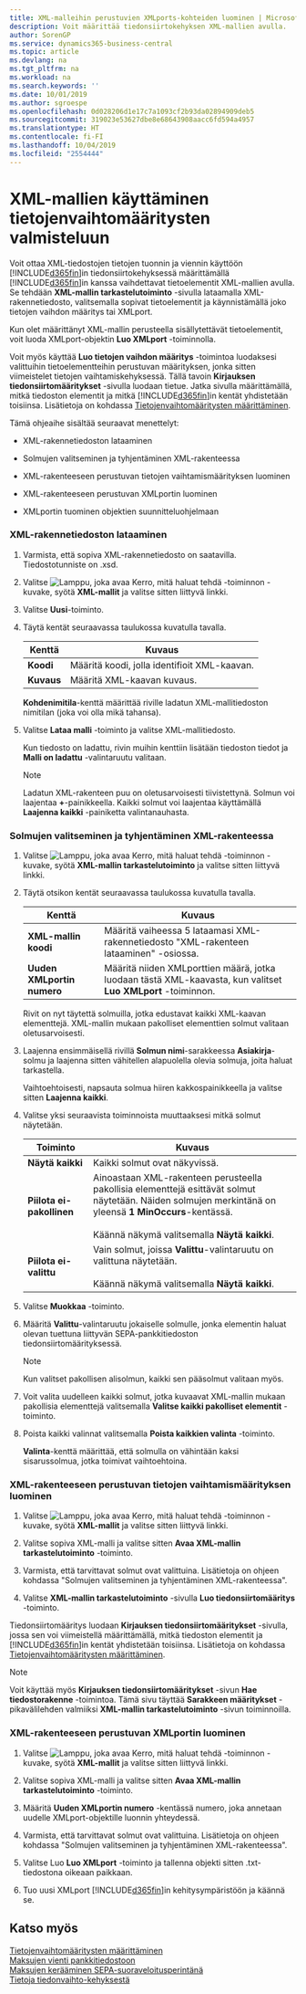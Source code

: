 ```yaml
---
title: XML-malleihin perustuvien XMLports-kohteiden luominen | Microsoft Docs
description: Voit määrittää tiedonsiirtokehyksen XML-mallien avulla.
author: SorenGP
ms.service: dynamics365-business-central
ms.topic: article
ms.devlang: na
ms.tgt_pltfrm: na
ms.workload: na
ms.search.keywords: ''
ms.date: 10/01/2019
ms.author: sgroespe
ms.openlocfilehash: 0d028206d1e17c7a1093cf2b93da02894909deb5
ms.sourcegitcommit: 319023e53627dbe8e68643908aacc6fd594a4957
ms.translationtype: HT
ms.contentlocale: fi-FI
ms.lasthandoff: 10/04/2019
ms.locfileid: "2554444"
---
```

# <a name="use-xml-schemas-to-prepare-data-exchange-definitions"></a>XML-mallien käyttäminen tietojenvaihtomääritysten valmisteluun
Voit ottaa XML-tiedostojen tietojen tuonnin ja viennin käyttöön [!INCLUDE[d365fin](includes/d365fin_md.md)]in tiedonsiirtokehyksessä määrittämällä [!INCLUDE[d365fin](includes/d365fin_md.md)]in kanssa vaihdettavat tietoelementit XML-mallien avulla. Se tehdään **XML-mallin tarkastelutoiminto** -sivulla lataamalla XML-rakennetiedosto, valitsemalla sopivat tietoelementit ja käynnistämällä joko tietojen vaihdon määritys tai XMLport.  

 Kun olet määrittänyt XML-mallin perusteella sisällytettävät tietoelementit, voit luoda XMLport-objektin **Luo XMLport** -toiminnolla.  

 Voit myös käyttää **Luo tietojen vaihdon määritys** -toimintoa luodaksesi valittuihin tietoelementteihin perustuvan määrityksen, jonka sitten viimeistelet tietojen vaihtamiskehyksessä. Tällä tavoin **Kirjauksen tiedonsiirtomääritykset** -sivulla luodaan tietue. Jatka sivulla määrittämällä, mitkä tiedoston elementit ja mitkä [!INCLUDE[d365fin](includes/d365fin_md.md)]in kentät yhdistetään toisiinsa. Lisätietoja on kohdassa [Tietojenvaihtomääritysten määrittäminen](across-how-to-set-up-data-exchange-definitions.md).  

 Tämä ohjeaihe sisältää seuraavat menettelyt:  

-   XML-rakennetiedoston lataaminen  

-   Solmujen valitseminen ja tyhjentäminen XML-rakenteessa  

-   XML-rakenteeseen perustuvan tietojen vaihtamismäärityksen luominen  

-   XML-rakenteeseen perustuvan XMLportin luominen  

-   XMLportin tuominen objektien suunnitteluohjelmaan  

### <a name="to-load-an-xml-schema-file"></a>XML-rakennetiedoston lataaminen  

1.  Varmista, että sopiva XML-rakennetiedosto on saatavilla. Tiedostotunniste on .xsd.  

2.  Valitse ![Lamppu, joka avaa Kerro, mitä haluat tehdä -toiminnon](media/ui-search/search_small.png "Kerro, mitä haluat tehdä") -kuvake, syötä **XML-mallit** ja valitse sitten liittyvä linkki.  

3.  Valitse **Uusi**-toiminto.  

4.  Täytä kentät seuraavassa taulukossa kuvatulla tavalla.  

    |Kenttä|Kuvaus|  
    |---------------------------------|---------------------------------------|  
    |**Koodi**|Määritä koodi, jolla identifioit XML-kaavan.|  
    |**Kuvaus**|Määritä XML-kaavan kuvaus.|  

     **Kohdenimitila**-kenttä määrittää riville ladatun XML-mallitiedoston nimitilan (joka voi olla mikä tahansa).  

5.  Valitse **Lataa malli** -toiminto ja valitse XML-mallitiedosto.  

     Kun tiedosto on ladattu, rivin muihin kenttiin lisätään tiedoston tiedot ja **Malli on ladattu** -valintaruutu valitaan.  

    > [!NOTE]  
    >  Ladatun XML-rakenteen puu on oletusarvoisesti tiivistettynä. Solmun voi laajentaa **+**-painikkeella. Kaikki solmut voi laajentaa käyttämällä **Laajenna kaikki** -painiketta valintanauhasta.  

### <a name="to-select-or-clear-nodes-in-an-xml-schema"></a>Solmujen valitseminen ja tyhjentäminen XML-rakenteessa  

1.  Valitse ![Lamppu, joka avaa Kerro, mitä haluat tehdä -toiminnon](media/ui-search/search_small.png "Kerro, mitä haluat tehdä") -kuvake, syötä **XML-mallin tarkastelutoiminto** ja valitse sitten liittyvä linkki.  

2.  Täytä otsikon kentät seuraavassa taulukossa kuvatulla tavalla.  

    |Kenttä|Kuvaus|  
    |---------------------------------|---------------------------------------|  
    |**XML-mallin koodi**|Määritä vaiheessa 5 lataamasi XML-rakennetiedosto "XML-rakenteen lataaminen" -osiossa.|  
    |**Uuden XMLportin numero**|Määritä niiden XMLporttien määrä, jotka luodaan tästä XML-kaavasta, kun valitset **Luo XMLport** -toiminnon.|  

     Rivit on nyt täytettä solmuilla, jotka edustavat kaikki XML-kaavan elementtejä. XML-mallin mukaan pakolliset elementtien solmut valitaan oletusarvoisesti.  

3.  Laajenna ensimmäisellä rivillä **Solmun nimi**-sarakkeessa **Asiakirja**-solmu ja laajenna sitten vähitellen alapuolella olevia solmuja, joita haluat tarkastella.  

     Vaihtoehtoisesti, napsauta solmua hiiren kakkospainikkeella ja valitse sitten **Laajenna kaikki**.  

4.  Valitse yksi seuraavista toiminnoista muuttaaksesi mitkä solmut näytetään.  

    |**Toiminto**|Kuvaus|  
    |----------------|---------------------------------------|  
    |**Näytä kaikki**|Kaikki solmut ovat näkyvissä.|  
    |**Piilota ei-pakollinen**|Ainoastaan XML-rakenteen perusteella pakollisia elementtejä esittävät solmut näytetään. Näiden solmujen merkintänä on yleensä **1** **MinOccurs**-kentässä.<br /><br /> Käännä näkymä valitsemalla **Näytä kaikki**.|  
    |**Piilota ei-valittu**|Vain solmut, joissa **Valittu**-valintaruutu on valittuna näytetään.<br /><br /> Käännä näkymä valitsemalla **Näytä kaikki**.|  

5.  Valitse **Muokkaa** -toiminto.  

6.  Määritä **Valittu**-valintaruutu jokaiselle solmulle, jonka elementin haluat olevan tuettuna liittyvän SEPA-pankkitiedoston tiedonsiirtomäärityksessä.  

    > [!NOTE]  
    >  Kun valitset pakollisen alisolmun, kaikki sen pääsolmut valitaan myös.  

7.  Voit valita uudelleen kaikki solmut, jotka kuvaavat XML-mallin mukaan pakollisia elementtejä valitsemalla **Valitse kaikki pakolliset elementit** -toiminto.  

8.  Poista kaikki valinnat valitsemalla **Poista kaikkien valinta** -toiminto.  

     **Valinta**-kenttä määrittää, että solmulla on vähintään kaksi sisarussolmua, jotka toimivat vaihtoehtoina.  

### <a name="to-generate-a-data-exchange-definition-that-is-based-on-an-xml-schema"></a>XML-rakenteeseen perustuvan tietojen vaihtamismäärityksen luominen  

1.  Valitse ![Lamppu, joka avaa Kerro, mitä haluat tehdä -toiminnon](media/ui-search/search_small.png "Kerro, mitä haluat tehdä") -kuvake, syötä  **XML-mallit** ja valitse sitten liittyvä linkki.  

2.  Valitse sopiva XML-malli ja valitse sitten **Avaa XML-mallin tarkastelutoiminto** -toiminto.  

3.  Varmista, että tarvittavat solmut ovat valittuina. Lisätietoja on ohjeen kohdassa "Solmujen valitseminen ja tyhjentäminen XML-rakenteessa".  

4.  Valitse **XML-mallin tarkastelutoiminto** -sivulla **Luo tiedonsiirtomääritys** -toiminto.  

 Tiedonsiirtomääritys luodaan **Kirjauksen tiedonsiirtomääritykset** -sivulla, jossa sen voi viimeistellä määrittämällä, mitkä tiedoston elementit ja [!INCLUDE[d365fin](includes/d365fin_md.md)]in kentät yhdistetään toisiinsa. Lisätietoja on kohdassa [Tietojenvaihtomääritysten määrittäminen](across-how-to-set-up-data-exchange-definitions.md).  

> [!NOTE]  
>  Voit käyttää myös **Kirjauksen tiedonsiirtomääritykset** -sivun **Hae tiedostorakenne** -toimintoa. Tämä sivu täyttää **Sarakkeen määritykset** -pikavälilehden valmiiksi **XML-mallin tarkastelutoiminto** -sivun toiminnoilla.  

### <a name="to-generate-an-xmlport-that-is-based-on-an-xml-schema"></a>XML-rakenteeseen perustuvan XMLportin luominen  

1.  Valitse ![Lamppu, joka avaa Kerro, mitä haluat tehdä -toiminnon](media/ui-search/search_small.png "Kerro, mitä haluat tehdä") -kuvake, syötä  **XML-mallit** ja valitse sitten liittyvä linkki.  

2.  Valitse sopiva XML-malli ja valitse sitten **Avaa XML-mallin tarkastelutoiminto** -toiminto.  

3.  Määritä **Uuden XMLportin numero** -kentässä numero, joka annetaan uudelle XMLport-objektille luonnin yhteydessä.  

4.  Varmista, että tarvittavat solmut ovat valittuina. Lisätietoja on ohjeen kohdassa "Solmujen valitseminen ja tyhjentäminen XML-rakenteessa".  

5.  Valitse Luo **Luo XMLport** -toiminto ja tallenna objekti sitten .txt-tiedostona oikeaan paikkaan.  

6. Tuo uusi XMLport [!INCLUDE[d365fin](includes/d365fin_md.md)]in kehitysympäristöön ja käännä se.

## <a name="see-also"></a>Katso myös  
[Tietojenvaihtomääritysten määrittäminen](across-how-to-set-up-data-exchange-definitions.md)   
[Maksujen vienti pankkitiedostoon](payables-how-export-payments-bank-file.md)   
[Maksujen kerääminen SEPA-suoraveloitusperintänä](finance-collect-payments-with-sepa-direct-debit.md)   
[Tietoja tiedonvaihto-kehyksestä](across-about-the-data-exchange-framework.md)
